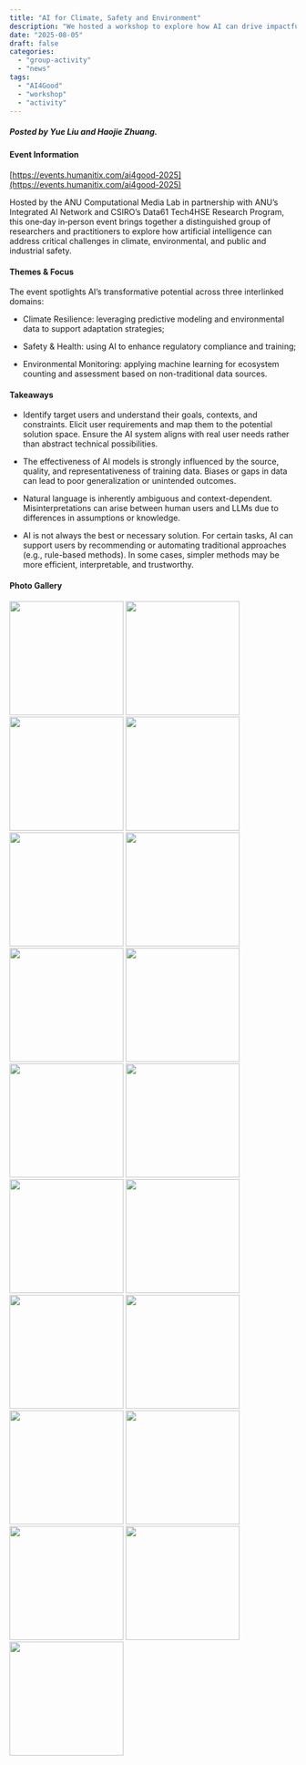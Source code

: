 ```yaml
---
title: "AI for Climate, Safety and Environment"
description: "We hosted a workshop to explore how AI can drive impactful solutions for climate resilience, environmental monitoring, public and industrial safety."
date: "2025-08-05"
draft: false
categories:
  - "group-activity"
  - "news"
tags:
  - "AI4Good"
  - "workshop"
  - "activity"
---
```


##### Posted by _Yue Liu_ and _Haojie Zhuang_.

#### **Event Information**

[https://events.humanitix.com/ai4good-2025](https://events.humanitix.com/ai4good-2025)

Hosted by the ANU Computational Media Lab in partnership with ANU’s Integrated AI Network and CSIRO’s Data61 Tech4HSE Research Program, this one‑day in‑person event brings together a distinguished group of researchers and practitioners to explore how artificial intelligence can address critical challenges in climate, environmental, and public and industrial safety.

#### **Themes & Focus**

The event spotlights AI’s transformative potential across three interlinked domains:

- Climate Resilience: leveraging predictive modeling and environmental data to support adaptation strategies;

- Safety & Health: using AI to enhance regulatory compliance and training;

- Environmental Monitoring: applying machine learning for ecosystem counting and assessment based on non-traditional data sources.

#### **Takeaways**

- Identify target users and understand their goals, contexts, and constraints. Elicit user requirements and map them to the potential solution space. Ensure the AI system aligns with real user needs rather than abstract technical possibilities.

- The effectiveness of AI models is strongly influenced by the source, quality, and representativeness of training data. Biases or gaps in data can lead to poor generalization or unintended outcomes.

- Natural language is inherently ambiguous and context-dependent. Misinterpretations can arise between human users and LLMs due to differences in assumptions or knowledge.

- AI is not always the best or necessary solution. For certain tasks, AI can support users by recommending or automating traditional approaches (e.g., rule-based methods). In some cases, simpler methods may be more efficient, interpretable, and trustworthy.

#### **Photo Gallery**

<img src="images/DSC04959.jpeg" width="200"/>
<img src="images/DSC04968.jpeg" width="200"/>
<img src="images/DSC04980.jpeg" width="200"/>
<img src="images/DSC04990.jpeg" width="200"/>
<img src="images/DSC05004.jpeg" width="200"/>
<img src="images/DSC05009.jpeg" width="200"/>
<img src="images/DSC05044.jpeg" width="200"/>
<img src="images/DSC05049.jpeg" width="200"/>
<img src="images/DSC05055.jpeg" width="200"/>
<img src="images/DSC05063.jpeg" width="200"/>
<img src="images/DSC05087.jpeg" width="200"/>
<img src="images/DSC05088.jpeg" width="200"/>
<img src="images/DSC05117.jpeg" width="200"/>
<img src="images/DSC05130.jpeg" width="200"/>
<img src="images/DSC05141.jpeg" width="200"/>
<img src="images/DSC05172.jpeg" width="200"/>
<img src="images/DSC05178.jpeg" width="200"/>
<img src="images/DSC05181.jpeg" width="200"/>
<img src="images/IMG_0068.jpeg" width="200"/>

